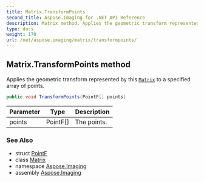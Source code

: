 ```yaml
---
title: Matrix.TransformPoints
second_title: Aspose.Imaging for .NET API Reference
description: Matrix method. Applies the geometric transform represented by this Matrix to a specified array of points
type: docs
weight: 170
url: /net/aspose.imaging/matrix/transformpoints/
---
```

## Matrix.TransformPoints method

Applies the geometric transform represented by this [`Matrix`](../) to a specified array of points.

```csharp
public void TransformPoints(PointF[] points)
```

| Parameter | Type | Description |
| --- | --- | --- |
| points | PointF[] | The points. |

### See Also

* struct [PointF](../../pointf/)
* class [Matrix](../)
* namespace [Aspose.Imaging](../../matrix/)
* assembly [Aspose.Imaging](../../../)


